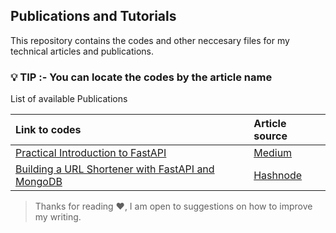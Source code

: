 ## Publications and Tutorials

This repository contains the codes and other neccesary files for my technical articles and publications.

### 💡 TIP :- You can locate the codes by the article name 

List of available Publications

| Link to codes |  Article source |
| :--- | :--- |
| [Practical Introduction to FastAPI](https://github.com/rexsimiloluwah/Tutorials/tree/master/Practical%20Introduction%20to%20FastAPI) |  [Medium](https://rexsimiloluwa.medium.com/practical-introduction-to-fastapi-daee98165360) |
| [Building a URL Shortener with FastAPI and MongoDB](https://github.com/rexsimiloluwah/Tutorials/tree/master/Building%20a%20URL%20Shortener%20with%20FastAPI%20and%20MongoDB/urlshortener) |  [Hashnode](https://simiokunowo.hashnode.dev/build-a-url-shortener-with-fastapi-mongodb-and-python) |


> Thanks for reading ❤️, I am open to suggestions on how to improve my writing.